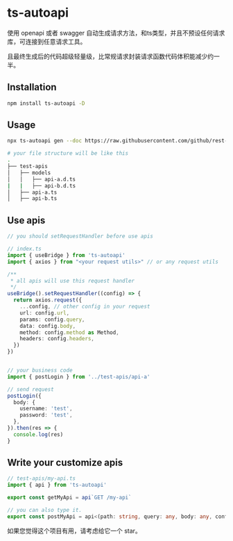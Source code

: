 # ts-autoapi


使用 openapi 或者 swagger 自动生成请求方法，和ts类型，并且不预设任何请求库，可连接到任意请求工具。

且最终生成后的代码超级轻量级，比常规请求封装请求函数代码体积能减少约一半。

## Installation
```bash
npm install ts-autoapi -D
```

## Usage
```bash
npx ts-autoapi gen --doc https://raw.githubusercontent.com/github/rest-api-description/main/descriptions-next/ghes-3.0/ghes-3.0.json --output test-apis --model test-apis/models

# your file structure will be like this
.
├── test-apis
│   ├── models
│   │   ├── api-a.d.ts
|   |   ├── api-b.d.ts
│   ├── api-a.ts
│   ├── api-b.ts
```

## Use apis
```ts
// you should setRequestHandler before use apis

// index.ts
import { useBridge } from 'ts-autoapi'
import { axios } from "<your request utils>" // or any request utils

/**
 * all apis will use this request handler
 */
useBridge().setRequestHandler((config) => {
  return axios.request({
    ...config, // other config in your request
    url: config.url,
    params: config.query,
    data: config.body,
    method: config.method as Method,
    headers: config.headers,
  })
})


// your business code
import { postLogin } from '../test-apis/api-a'

// send request
postLogin({
  body: {
    username: 'test',
    password: 'test',
  },
}).then(res => {
  console.log(res)
}
```

## Write your customize apis
```ts
// test-apis/my-api.ts
import { api } from 'ts-autoapi'

export const getMyApi = api`GET /my-api`

// you can also type it.
export const postMyApi = api<(path: string, query: any, body: any, config?: any) => any>`POST /my-api`
```

如果您觉得这个项目有用，请考虑给它一个 star。
